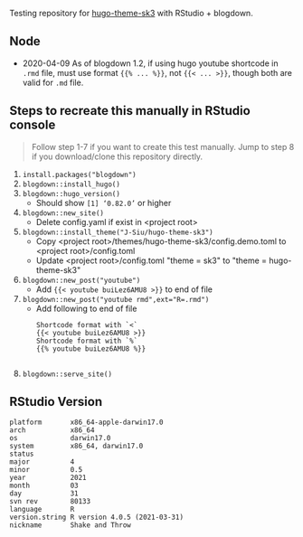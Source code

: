 Testing repository for [hugo-theme-sk3](https://github.com/J-Siu/hugo-theme-sk3) with RStudio + blogdown.

## Node

- 2020-04-09 As of blogdown 1.2, if using hugo youtube shortcode in `.rmd` file, must use format `{{% ... %}}`, not `{{< ... >}}`, though both are valid for `.md` file.
## Steps to recreate this manually in RStudio console

> Follow step 1-7 if you want to create this test manually.
> Jump to step 8 if you download/clone this repository directly.

1. `install.packages("blogdown")`
2. `blogdown::install_hugo()`
3. `blogdown::hugo_version()`
   - Should show `[1] ‘0.82.0’` or higher
4. `blogdown::new_site()`
   - Delete config.yaml if exist in \<project root\>
5. `blogdown::install_theme("J-Siu/hugo-theme-sk3")`
   - Copy \<project root\>/themes/hugo-theme-sk3/config.demo.toml to \<project root\>/config.toml
   - Update \<project root\>/config.toml "theme = sk3" to "theme = hugo-theme-sk3"
6. `blogdown::new_post("youtube")`
   - Add `{{< youtube buiLez6AMU8 >}}` to end of file
7. `blogdown::new_post("youtube rmd",ext="R=.rmd")`
   - Add following to end of file
     ```
     Shortcode format with `<`
     {{< youtube buiLez6AMU8 >}}
     Shortcode format with `%`
     {{% youtube buiLez6AMU8 %}}
    ```
8. `blogdown::serve_site()`

## RStudio Version

```
platform       x86_64-apple-darwin17.0
arch           x86_64
os             darwin17.0
system         x86_64, darwin17.0
status
major          4
minor          0.5
year           2021
month          03
day            31
svn rev        80133
language       R
version.string R version 4.0.5 (2021-03-31)
nickname       Shake and Throw
```